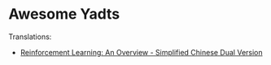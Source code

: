Awesome Yadts
===

Translations:
- [Reinforcement Learning: An Overview - Simplified Chinese Dual Version](https://github.com/yadts/awesome-yadts/blob/main/reinforcement-learning.zh-CN.dual.pdf)